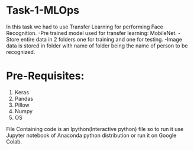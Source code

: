 # Task-1-MLOps
In this task we had to use Transfer Learning for performing Face Recognition.
-Pre trained model used for transfer learning: MobileNet.
-Store entire data in 2 folders one for training and one for testing.
-Image data is stored in folder with name of folder being the name of person to be recognized.
# Pre-Requisites:
1) Keras
2) Pandas
3) Pillow
4) Numpy
5) OS

File Containing code is an Ipython(Interactive python) file so to run it use Jupyter notebook of Anaconda python distribution or run it on Google Colab.
